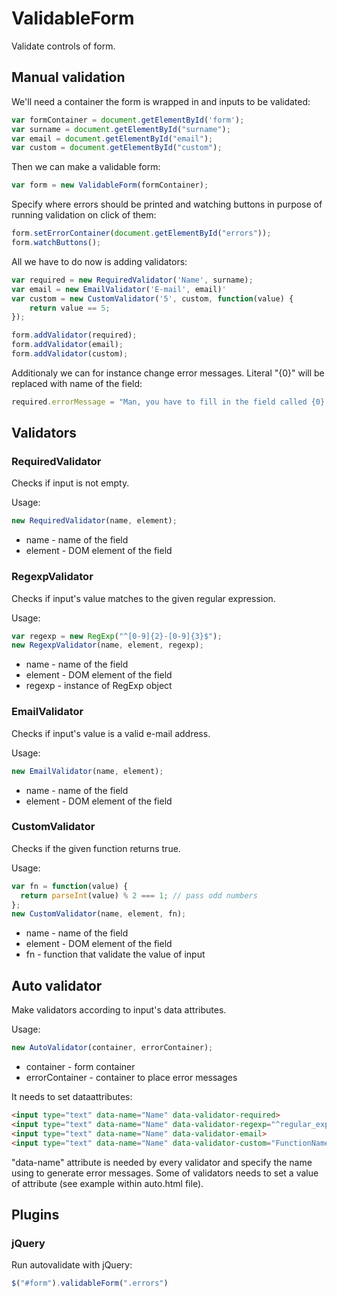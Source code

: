 # ValidableForm

Validate controls of form.


## Manual validation

We'll need a container the form is wrapped in and inputs to be validated:

```js
var formContainer = document.getElementById('form');
var surname = document.getElementById("surname");
var email = document.getElementById("email");
var custom = document.getElementById("custom");
```

Then we can make a validable form:

```js
var form = new ValidableForm(formContainer);
```

Specify where errors should be printed and watching buttons in purpose of running validation on click of them:

```js
form.setErrorContainer(document.getElementById("errors"));
form.watchButtons();
```

All we have to do now is adding validators:

```js
var required = new RequiredValidator('Name', surname);
var email = new EmailValidator('E-mail', email)'
var custom = new CustomValidator('5', custom, function(value) {
	return value == 5;
});

form.addValidator(required);
form.addValidator(email);
form.addValidator(custom);
```

Additionaly we can for instance change error messages. Literal "{0}" will be replaced with name of the field:

```js
required.errorMessage = "Man, you have to fill in the field called {0} before you go further!";
```


## Validators


### RequiredValidator

Checks if input is not empty.

Usage:
```js
new RequiredValidator(name, element);
```

 - name - name of the field
 - element - DOM element of the field


### RegexpValidator

Checks if input's value matches to the given regular expression.

Usage:
```js
var regexp = new RegExp("^[0-9]{2}-[0-9]{3}$");
new RegexpValidator(name, element, regexp);
```

 - name - name of the field
 - element - DOM element of the field
 - regexp - instance of RegExp object


### EmailValidator

Checks if input's value is a valid e-mail address.

Usage:
```js
new EmailValidator(name, element);
```

 - name - name of the field
 - element - DOM element of the field


### CustomValidator

Checks if the given function returns true.

Usage:
```js
var fn = function(value) {
  return parseInt(value) % 2 === 1; // pass odd numbers
};
new CustomValidator(name, element, fn);
```

 - name - name of the field
 - element - DOM element of the field
 - fn - function that validate the value of input


## Auto validator

Make validators according to input's data attributes.


Usage:
```js
new AutoValidator(container, errorContainer);
```

 - container - form container
 - errorContainer - container to place error messages

It needs to set dataattributes:

```html
<input type="text" data-name="Name" data-validator-required>
<input type="text" data-name="Name" data-validator-regexp="^regular_expression$">
<input type="text" data-name="Name" data-validator-email>
<input type="text" data-name="Name" data-validator-custom="FunctionName">
```

"data-name" attribute is needed by every validator and specify the name using to generate error messages. Some of validators needs to set a value of attribute (see example within auto.html file).


## Plugins

### jQuery

Run autovalidate with jQuery:

```js
$("#form").validableForm(".errors")
```
